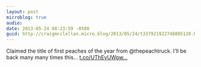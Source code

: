 ```yaml
---
layout: post
microblog: true
audio: 
date: 2013-05-24 08:23:59 -0500
guid: http://craigmcclellan.micro.blog/2013/05/24/t337921922748805120.html
---
```

Claimed the title of first peaches of the year from @thepeachtruck. I'll be back many many times this… [t.co/UThEyUWpw...](http://t.co/UThEyUWpwD)
